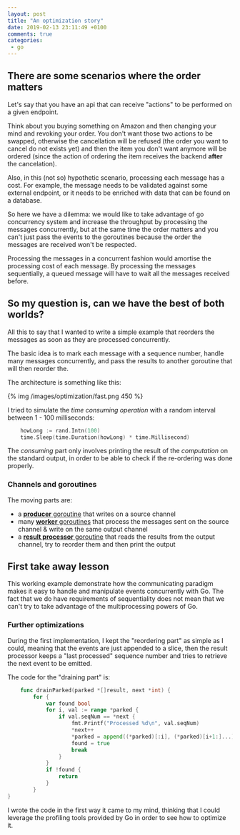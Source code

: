 ```yaml
---
layout: post
title: "An optimization story"
date: 2019-02-13 23:11:49 +0100
comments: true
categories: 
 - go
---
```

## There are some scenarios where the order matters

Let's say that you have an api that can receive "actions" to be performed on a given endpoint. 

Think about you buying something on Amazon and then changing your mind and revoking your order. You don't want those two actions to be swapped, otherwise the cancellation will be refused (the order you want to cancel do not exists yet) and then the item you don't want anymore will be ordered (since the action of ordering the item receives the backend **after** the cancelation).

Also, in this (not so) hypothetic scenario, processing each message has a cost. For example, the message needs to be validated against some external endpoint, or it needs to be enriched with data that can be found on a database.

So here we have a dilemma: we would like to take advantage of go concurrency system and increase the throughput by processing the messages concurrently, but at the same time the order matters and you can't just pass the events to the goroutines because the order the messages are received won't be respected.

Processing the messages in a concurrent fashion would amortise the processing cost of each message. By processing the messages sequentially, a queued message will have to wait all the messages received before.

## So my question is, can we have the best of both worlds?

All this to say that I wanted to write a simple example that reorders the messages as soon as they are processed concurrently.

The basic idea is to mark each message with a sequence number, handle many messages concurrently, and pass the results to another goroutine that will then reorder the. 

The architecture is something like this:

{% img /images/optimization/fast.png 450 %}

I tried to simulate the *time consuming operation* with a random interval between 1 - 100 milliseconds:
```go
    howLong := rand.Intn(100)
    time.Sleep(time.Duration(howLong) * time.Millisecond)
```

The *consuming* part only involves printing the result of the *computation* on the standard output, in order to be able to check if the re-ordering was done properly.

### Channels and goroutines

The moving parts are:

- a [**producer** goroutine](https://github.com/fedepaol/goconcurrencylab/blob/master/fast/main.go#L67) that writes on a source channel
- many [**worker** goroutines](https://github.com/fedepaol/goconcurrencylab/blob/master/fast/main.go#L100) that process the messages sent on the source channel & write on the same output channel
- a [**result processor** goroutine](https://github.com/fedepaol/goconcurrencylab/blob/master/fast/main.go#L48) that reads the results from the output channel, try to reorder them and then print the output

## First take away lesson

This working example demonstrate how the communicating paradigm makes it easy to handle and manipulate events concurrently with Go. The fact that we do have requirements of sequentiality does not mean that we can't try to take advantage of the multiprocessing powers of Go.

### Further optimizations

During the first implementation, I kept the "reordering part" as simple as I could, meaning that the events are just appended to a slice, then the result processor keeps a "last processed" sequence number and tries to retrieve the next event to be emitted.

The code for the "draining part" is:

```go
    func drainParked(parked *[]result, next *int) {
    	for {
    		var found bool
    		for i, val := range *parked {
    			if val.seqNum == *next {
    				fmt.Printf("Processed %d\n", val.seqNum)
    				*next++
    				*parked = append((*parked)[:i], (*parked)[i+1:]...)
    				found = true
    				break
    			}
    		}
    		if !found {
    			return
    		}
    	}
}
```

I wrote the code in the first way it came to my mind, thinking that I could leverage the profiling tools provided by Go in order to see how to optimize it.



